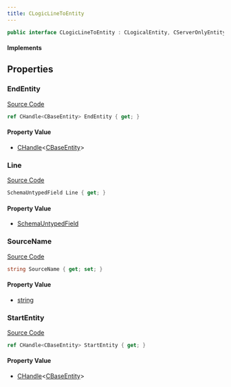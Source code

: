 ```yaml
---
title: CLogicLineToEntity
---
```


```csharp
public interface CLogicLineToEntity : CLogicalEntity, CServerOnlyEntity, CBaseEntity, CEntityInstance, ISchemaClass<CEntityInstance>, ISchemaClass<CBaseEntity>, ISchemaClass<CServerOnlyEntity>, ISchemaClass<CLogicalEntity>, ISchemaClass<CLogicLineToEntity>, ISchemaField, ISchemaClass, INativeHandle
```

#### Implements

## Properties

### EndEntity

[Source Code](https://github.com/swiftly-solution/swiftlys2/blob/beta/managed/src/SwiftlyS2.Generated/Schemas/Interfaces/CLogicLineToEntity.cs#L23)

```csharp
ref CHandle<CBaseEntity> EndEntity { get; }
```

#### Property Value

- [CHandle](/docs/api/shared/natives/chandle-1)<[CBaseEntity](/docs/api/shared/schemadefinitions/cbaseentity)>

### Line

[Source Code](https://github.com/swiftly-solution/swiftlys2/blob/beta/managed/src/SwiftlyS2.Generated/Schemas/Interfaces/CLogicLineToEntity.cs#L17)

```csharp
SchemaUntypedField Line { get; }
```

#### Property Value

- [SchemaUntypedField](/docs/api/shared/schemas/schemauntypedfield)

### SourceName

[Source Code](https://github.com/swiftly-solution/swiftlys2/blob/beta/managed/src/SwiftlyS2.Generated/Schemas/Interfaces/CLogicLineToEntity.cs#L19)

```csharp
string SourceName { get; set; }
```

#### Property Value

- [string](https://learn.microsoft.com/dotnet/api/system.string)

### StartEntity

[Source Code](https://github.com/swiftly-solution/swiftlys2/blob/beta/managed/src/SwiftlyS2.Generated/Schemas/Interfaces/CLogicLineToEntity.cs#L21)

```csharp
ref CHandle<CBaseEntity> StartEntity { get; }
```

#### Property Value

- [CHandle](/docs/api/shared/natives/chandle-1)<[CBaseEntity](/docs/api/shared/schemadefinitions/cbaseentity)>


